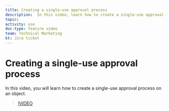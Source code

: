 ```yaml
---
title: Creating a single-use approval process
description:  In this video, learn how to create a single-use approval process on an object.
topic:
activity: use
doc-type: feature video
team: Technical Marketing
kt: Jira ticket
---
```

# Creating a single-use approval process

In this video, you will learn how to create a single-use approval process on an object.

>[!VIDEO](https://video.tv.adobe.com/v/335225/?quality=12)
